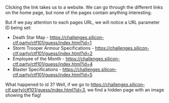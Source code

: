 Clicking the link takes us to a website. We can go through the different links on the home page, but none of the pages contain anything interesting.

But if we pay attention to each pages URL, we will notice a URL parameter ID being set:
* Death Star Map - https://challenges.silicon-ctf.party/ctf101/guess/index.html?id=1
* Storm Trooper Armour Specifications - https://challenges.silicon-ctf.party/ctf101/guess/index.html?id=2
* Employee of the Month - https://challenges.silicon-ctf.party/ctf101/guess/index.html?id=4
* Blaster Specifications - https://challenges.silicon-ctf.party/ctf101/guess/index.html?id=5

What happened to id 3? Well, if we go to https://challenges.silicon-ctf.party/ctf101/guess/index.html?id=3, we find a hidden page with an image showing the flag!